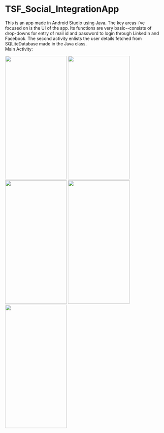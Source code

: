 # TSF_Social_IntegrationApp
This is an app made in Android Studio using Java. The key areas i've focused on is the UI of the app. Its functions are very basic--consists of drop-downs for entry 
of mail id and password to login through LinkedIn and Facebook. The second activity enlists the user details fetched from SQLiteDatabase made in the Java class.   
Main Activity:


<img src="https://user-images.githubusercontent.com/62303802/105626959-992e9800-5e59-11eb-8790-64cdbbd8db79.jpg" width="200" height="400" />

<img src="https://user-images.githubusercontent.com/62303802/105626980-b7949380-5e59-11eb-9759-66bcb9e26c6b.jpg" width="200" height="400" />

<img src="https://user-images.githubusercontent.com/62303802/105626995-d561f880-5e59-11eb-9533-2e6122b7e71b.jpg" width="200" height="400" />

<img src="https://user-images.githubusercontent.com/62303802/105627008-f4608a80-5e59-11eb-92d8-6ff32694ae22.png" width="200" height="400" />

<img src="https://user-images.githubusercontent.com/62303802/105627021-122def80-5e5a-11eb-9387-0f45144232f1.png" width="200" height="400" />








